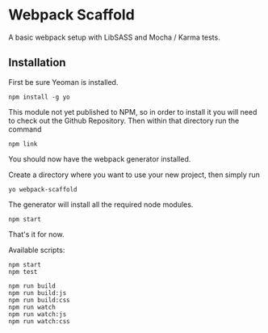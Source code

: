 # Webpack Scaffold

A basic webpack setup with LibSASS and Mocha / Karma tests.

## Installation

First be sure Yeoman is installed.

    npm install -g yo

This module not yet published to NPM, so in order to install it you will need to check out the Github Repository. Then within that directory run the command

    npm link

You should now have the webpack generator installed.

Create a directory where you want to use your new project, then simply run

    yo webpack-scaffold

The generator will install all the required node modules.

    npm start

That's it for now.

Available scripts:

    npm start
    npm test

    npm run build
    npm run build:js
    npm run build:css
    npm run watch
    npm run watch:js
    npm run watch:css
